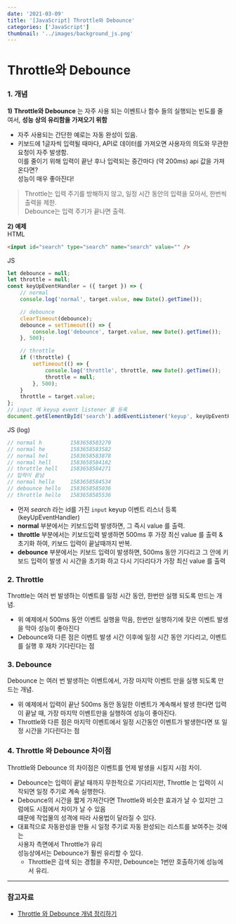 ```yaml
---
date: '2021-03-09'
title: '[JavaScript] Throttle와 Debounce'
categories: ['JavaScript']
thumbnail: '../images/background_js.png'
---
```


# Throttle와 Debounce

### 1. 개념

**1)** **Throttle와 Debounce** 는 자주 사용 되는 이벤트나 함수 들의 실행되는 빈도를 줄여서, **성능 상의 유리함을 가져오기 위함**

-   자주 사용되는 간단한 예로는 자동 완성이 있음.
-   키보드에 1글자씩 입력될 때마다, API로 데이터를 가져오면 사용자의 의도와 무관한 요청이 자주 발생함.  
     이를 줄이기 위해 입력이 끝난 후나 입력되는 중간마다 (약 200ms) api 값을 가져온다면?  
     성능이 매우 좋아진다!

> Throttle는 입력 주기를 방해하지 않고, 일정 시간 동안의 입력을 모아서, 한번씩 출력을 제한.  
> Debounce는 입력 주기가 끝나면 출력.

**2) 예제**  
HTML

```html
<input id="search" type="search" name="search" value="" />
```

JS

```js
let debounce = null;
let throttle = null;
const keyUpEventHandler = ({ target }) => {
    // normal
    console.log('normal', target.value, new Date().getTime());

    // debounce
    clearTimeout(debounce);
    debounce = setTimeout(() => {
        console.log('debounce', target.value, new Date().getTime());
    }, 500);

    // throttle
    if (!throttle) {
        setTimeout(() => {
            console.log('throttle', throttle, new Date().getTime());
            throttle = null;
        }, 500);
    }
    throttle = target.value;
};
// input 에 keyup event listener 를 등록
document.getElementById('search').addEventListener('keyup', keyUpEventHandler);
```

JS (log)

```js
// normal h         1583658583270
// normal he        1583658583582
// normal hel       1583658583878
// normal hell      1583658584182
// throttle hell    1583658584271
// 입력이 끝남
// normal hello     1583658584534
// debounce hello   1583658585036
// throttle hello   1583658585536
```

-   먼저 _search_ 라는 id를 가진 `input` keyup 이벤트 리스너 등록 (keyUpEventHandler)
-   **normal** 부분에서는 키보드입력 발생하면, 그 즉시 value 를 출력.
-   **throttle** 부분에서는 키보드입력 발생하면 500ms 후 가장 최신 value 를 출력 & 초기화 하여, 키보드 입력이 끝날때까지 반복.
-   **debounce** 부분에서는 키보드 입력이 발생하면, 500ms 동안 기다리고 그 안에 키보드 입력이 발생 시 시간을 초기화 하고 다시 기다리다가 가장 최신 value 를 출력

### 2. Throttle

Throttle는 여러 번 발생하는 이벤트를 일정 시간 동안, 한번만 실행 되도록 만드는 개념.

-   위 예제에서 500ms 동안 이벤트 실행을 막음, 한번만 실행하기에 잦은 이벤트 발생을 막아 성능이 좋아진다
-   Debounce와 다른 점은 이벤트 발생 시간 이후에 일정 시간 동안 기다리고, 이벤트를 실행 후 재차 기다린다는 점

### 3. Debounce

Debounce 는 여러 번 발생하는 이벤트에서, 가장 마지막 이벤트 만을 실행 되도록 만드는 개념.

-   위 예제에서 입력이 끝난 500ms 동안 동일한 이벤트가 계속해서 발생 한다면 입력이 끝날 때, 가장 마지막 이벤트만을 실행하여 성능이 좋아진다.
-   Throttle와 다른 점은 마지막 이벤트에서 일정 시간동안 이벤트가 발생한다면 또 일정 시간을 기다린다는 점

### 4. Throttle 와 Debounce 차이점

Throttle와 Debounce 의 차이점은 이벤트를 언제 발생을 시킬지 시점 차이.

-   Debounce는 입력이 끝날 때까지 무한적으로 기다리지만, Throttle 는 입력이 시작되면 일정 주기로 계속 실행한다.
-   Debounce의 시간을 짧게 가져간다면 Throttle와 비슷한 효과가 날 수 있지만 그럼에도 시점에서 차이가 날 수 있음  
     떄문에 작업물의 성격에 따라 사용법이 달라질 수 있다.
-   대표적으로 자동완성을 만들 시 일정 주기로 자동 완성되는 리스트를 보여주는 것에는  
     사용자 측면에서 Throttle가 유리  
     성능상에서는 Debounce가 훨씬 유리할 수 있다.
    -   Throttle은 검색 되는 경험을 주지만, Debounce는 1번만 호출하기에 성능에서 유리.

<hr/>

### 참고자료

-   [Throttle 와 Debounce 개념 정리하기](https://pks2974.medium.com/throttle-와-debounce-개념-정리하기-2335a9c426ff)
